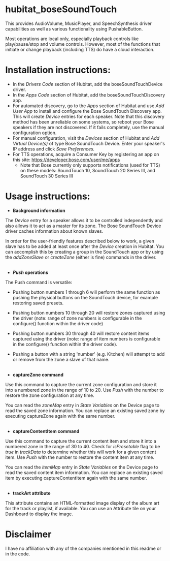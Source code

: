 # hubitat_boseSoundTouch

This provides AudioVolume, MusicPlayer, and SpeechSynthesis driver capabilities as well as various functionality using PushableButton.

Most operations are local only, especially playback controls like play/pause/stop and volume controls.  However, most of the functions that initiate or change playback (including TTS) do have a cloud interaction.

# Installation instructions:

* In the *Drivers Code* section of Hubitat, add the boseSoundTouchDevice driver.
* In the *Apps Code* section of Hubitat, add the boseSoundTouchDiscovery app.
* For automated discovery, go to the *Apps* section of Hubitat and use *Add User App* to install and configure the Bose SoundTouch Discovery app.  This will create *Device* entries for each speaker.  Note that this discovery method has been unreliable on some systems, so reboot your Bose speakers if they are not discovered.  If it fails completely, use the manual configuration option.
* For manual configuration, visit the *Devices* section of Hubitat and *Add Virtual Device(s)* of type Bose SoundTouch Device.  Enter your speaker's IP address and click *Save Preferences.*
* For TTS operations, acquire a Consumer Key by registering an app on this site:  https://developer.bose.com/user/me/apps
    * Note that Bose currently only supports notifications (used for TTS) on these models:  SoundTouch 10, SoundTouch 20 Series III, and SoundTouch 30 Series III

# Usage instructions:

* **Background information**

The *Device* entry for a speaker allows it to be controlled independently and also allows it to act as a master for its zone.  The Bose SoundTouch Device driver caches information about known slaves.

In order for the user-friendly features described below to work, a given slave has to be added at least once after the *Device* creation in Hubitat.  You can accomplish this by creating a group in the SoundTouch app or by using the *addZoneSlave* or *createZone* (either is fine) commands in the driver.
<br><br>


* ***Push* operations**

The Push command is versatile:
* Pushing button numbers 1 through 6 will perform the same function as pushing the physical buttons on the SoundTouch device, for example restoring saved presets.
* Pushing button numbers 10 through 20 will restore zones captured using the driver (note: range of zone numbers is configurable in the configure() function within the driver code)
* Pushing button numbers 30 through 40 will restore content items captured using the driver (note: range of item numbers is configurable in the configure() function within the driver code).
* Pushing a button with a string 'number' (e.g. Kitchen) will attempt to add or remove from the zone a slave of that name.
<br><br>

* **captureZone command**

Use this command to capture the current zone configuration and store it into a numbered zone in the range of 10 to 20.  Use *Push* with the number to restore the zone configuration at any time.

You can read the *zoneMap* entry in *State Variables* on the Device page to read the saved zone information.  You can replace an existing saved zone by executing captureZone again with the same number.
<br><br>

* **captureContentItem command**

Use this command to capture the current content item and store it into a numbered zone in the range of 30 to 40.  Check for *isPresetable* flag to be *true* in *trackData* to determine whether this will work for a given content item.  Use *Push* with the number to restore the content item at any time.

You can read the *itemMap* entry in *State Variables* on the Device page to read the saved content item information.  You can replace an existing saved item by executing captureContentItem again with the same number.
<br><br>

* **trackArt attribute**

This attribute contains an HTML-formatted image display of the album art for the track or playlist, if available.  You can use an Attribute tile on your Dashboard to display the image. 


# Disclaimer

I have no affiliation with any of the companies mentioned in this readme or in the code.


